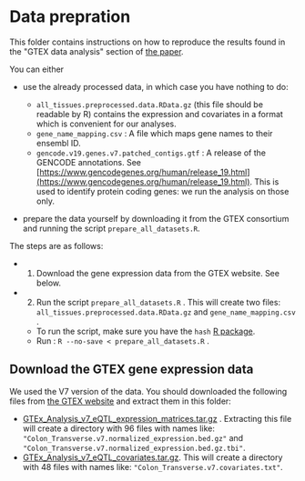 # Data prepration

This folder contains instructions on how to reproduce the results found in the "GTEX data analysis" section of [the paper](https://arxiv.org/abs/1811.01076).

You can either 

- use the already processed data, in which case you have nothing to do:

   - `all_tissues.preprocessed.data.RData.gz` (this file should be readable by R) contains the expression and covariates in a format which is convenient for our analyses.
   - `gene_name_mapping.csv` : A file which maps gene names to their ensembl ID.
   - `gencode.v19.genes.v7.patched_contigs.gtf` : A release of the GENCODE annotations. See [https://www.gencodegenes.org/human/release_19.html](https://www.gencodegenes.org/human/release_19.html). This is used to identify protein coding genes: we run the analysis on those only.
- prepare the data yourself by downloading it from the GTEX consortium and running the script `prepare_all_datasets.R`.

The steps are as follows:
  - 1. Download the gene expression data from the GTEX website. See below.
  - 2. Run the script `prepare_all_datasets.R` . This will create two files: `all_tissues.preprocessed.data.RData.gz`  and `gene_name_mapping.csv` . 
    - To run the script, make sure you have the `hash` [R package](https://cran.r-project.org/web/packages/hash/index.html).
    - Run : `R --no-save < prepare_all_datasets.R` .

## Download the GTEX gene expression data

We used the V7 version of the data. You should downloaded the following files from [the GTEX website](https://gtexportal.org/home/datasets) and extract them in this folder:

-  [GTEx_Analysis_v7_eQTL_expression_matrices.tar.gz](https://storage.googleapis.com/gtex_analysis_v7/single_tissue_eqtl_data/GTEx_Analysis_v7_eQTL_expression_matrices.tar.gz) . Extracting this file will create a directory with 96 files with names like: `"Colon_Transverse.v7.normalized_expression.bed.gz"` and `"Colon_Transverse.v7.normalized_expression.bed.gz.tbi"`.
-  [GTEx_Analysis_v7_eQTL_covariates.tar.gz](https://storage.googleapis.com/gtex_analysis_v7/single_tissue_eqtl_data/GTEx_Analysis_v7_eQTL_covariates.tar.gz). This will create a directory with 48 files with names like: `"Colon_Transverse.v7.covariates.txt"`. 


